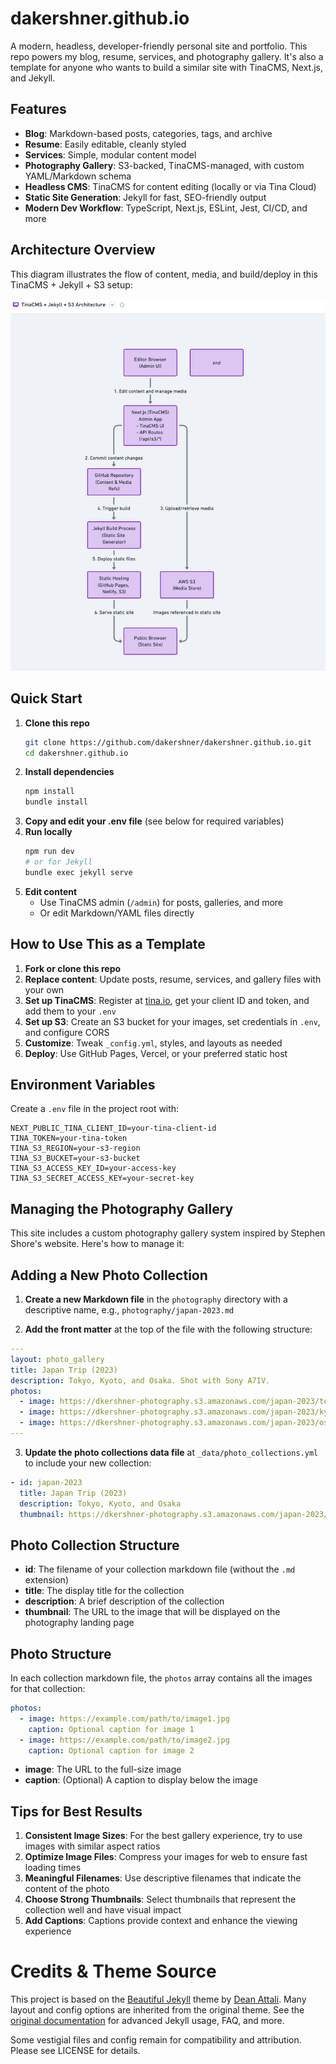 # dakershner.github.io

A modern, headless, developer-friendly personal site and portfolio. This repo powers my blog, resume, services, and photography gallery. It's also a template for anyone who wants to build a similar site with TinaCMS, Next.js, and Jekyll.

## Features
- **Blog**: Markdown-based posts, categories, tags, and archive
- **Resume**: Easily editable, cleanly styled
- **Services**: Simple, modular content model
- **Photography Gallery**: S3-backed, TinaCMS-managed, with custom YAML/Markdown schema
- **Headless CMS**: TinaCMS for content editing (locally or via Tina Cloud)
- **Static Site Generation**: Jekyll for fast, SEO-friendly output
- **Modern Dev Workflow**: TypeScript, Next.js, ESLint, Jest, CI/CD, and more

## Architecture Overview

This diagram illustrates the flow of content, media, and build/deploy in this TinaCMS + Jekyll + S3 setup:

![TinaCMS + Jekyll + S3 Architecture](assets/img/site-architecture.png)

## Quick Start
1. **Clone this repo**
   ```sh
   git clone https://github.com/dakershner/dakershner.github.io.git
   cd dakershner.github.io
   ```
2. **Install dependencies**
   ```sh
   npm install
   bundle install
   ```
3. **Copy and edit your .env file** (see below for required variables)
4. **Run locally**
   ```sh
   npm run dev
   # or for Jekyll
   bundle exec jekyll serve
   ```
5. **Edit content**
   - Use TinaCMS admin (`/admin`) for posts, galleries, and more
   - Or edit Markdown/YAML files directly

## How to Use This as a Template
1. **Fork or clone this repo**
2. **Replace content**: Update posts, resume, services, and gallery files with your own
3. **Set up TinaCMS**: Register at [tina.io](https://tina.io), get your client ID and token, and add them to your `.env`
4. **Set up S3**: Create an S3 bucket for your images, set credentials in `.env`, and configure CORS
5. **Customize**: Tweak `_config.yml`, styles, and layouts as needed
6. **Deploy**: Use GitHub Pages, Vercel, or your preferred static host

## Environment Variables
Create a `.env` file in the project root with:
```
NEXT_PUBLIC_TINA_CLIENT_ID=your-tina-client-id
TINA_TOKEN=your-tina-token
TINA_S3_REGION=your-s3-region
TINA_S3_BUCKET=your-s3-bucket
TINA_S3_ACCESS_KEY_ID=your-access-key
TINA_S3_SECRET_ACCESS_KEY=your-secret-key
```

## Managing the Photography Gallery

This site includes a custom photography gallery system inspired by Stephen Shore's website. Here's how to manage it:

## Adding a New Photo Collection

1. **Create a new Markdown file** in the `photography` directory with a descriptive name, e.g., `photography/japan-2023.md`

2. **Add the front matter** at the top of the file with the following structure:

```yaml
---
layout: photo_gallery
title: Japan Trip (2023)
description: Tokyo, Kyoto, and Osaka. Shot with Sony A7IV.
photos:
  - image: https://dkershner-photography.s3.amazonaws.com/japan-2023/tokyo-street.jpg
  - image: https://dkershner-photography.s3.amazonaws.com/japan-2023/kyoto-temple.jpg
  - image: https://dkershner-photography.s3.amazonaws.com/japan-2023/osaka-night.jpg
---
```

3. **Update the photo collections data file** at `_data/photo_collections.yml` to include your new collection:

```yaml
- id: japan-2023
  title: Japan Trip (2023)
  description: Tokyo, Kyoto, and Osaka
  thumbnail: https://dkershner-photography.s3.amazonaws.com/japan-2023/tokyo-street.jpg
```

## Photo Collection Structure

- **id**: The filename of your collection markdown file (without the `.md` extension)
- **title**: The display title for the collection
- **description**: A brief description of the collection
- **thumbnail**: The URL to the image that will be displayed on the photography landing page

## Photo Structure

In each collection markdown file, the `photos` array contains all the images for that collection:

```yaml
photos:
  - image: https://example.com/path/to/image1.jpg
    caption: Optional caption for image 1
  - image: https://example.com/path/to/image2.jpg
    caption: Optional caption for image 2
```

- **image**: The URL to the full-size image
- **caption**: (Optional) A caption to display below the image

## Tips for Best Results

1. **Consistent Image Sizes**: For the best gallery experience, try to use images with similar aspect ratios
2. **Optimize Image Files**: Compress your images for web to ensure fast loading times
3. **Meaningful Filenames**: Use descriptive filenames that indicate the content of the photo
4. **Choose Strong Thumbnails**: Select thumbnails that represent the collection well and have visual impact
5. **Add Captions**: Captions provide context and enhance the viewing experience

# Credits & Theme Source

This project is based on the [Beautiful Jekyll](https://beautifuljekyll.com) theme by [Dean Attali](https://deanattali.com). Many layout and config options are inherited from the original theme. See the [original documentation](https://beautifuljekyll.com) for advanced Jekyll usage, FAQ, and more.

Some vestigial files and config remain for compatibility and attribution. Please see LICENSE for details.


